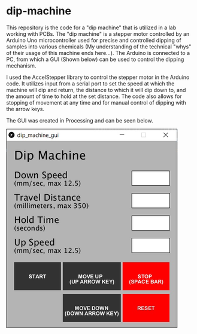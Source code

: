 # dip-machine

This repository is the code for a "dip machine" that is utilized in a lab working with PCBs. The "dip machine" is a stepper motor controlled by an Arduino Uno microcontroller used for precise and controlled dipping of samples into various chemicals (My understanding of the technical "whys" of their usage of this machine ends here...). The Arduino is connected to a PC, from which a GUI (Shown below) can be used to control the dipping mechanism.

I used the AccelStepper library to control the stepper motor in the Arduino code. It utilizes input from a serial port to set the speed at which the machine will dip and return, the distance to which it will dip down to, and the amount of time to hold at the set distance. The code also allows for stopping of movement at any time and for manual control of dipping with the arrow keys.

The GUI was created in Processing and can be seen below.

![Dipping machine GUI created in Processing](/screenshot.jpg?raw=true "Title")

